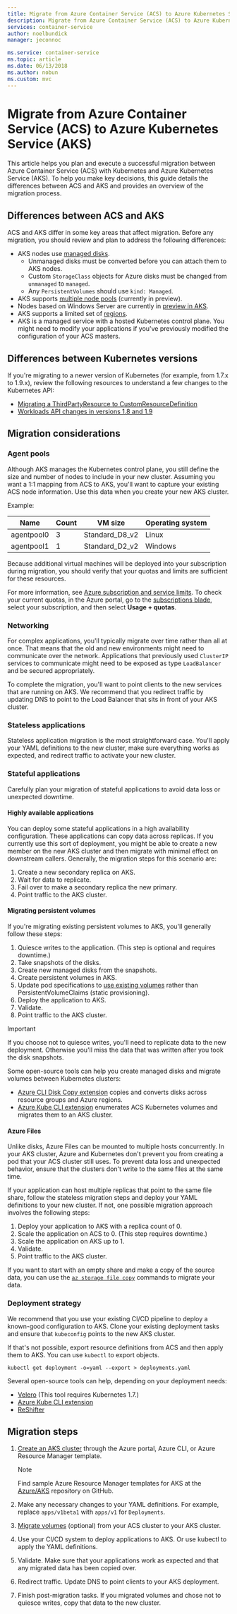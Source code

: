 ```yaml
---
title: Migrate from Azure Container Service (ACS) to Azure Kubernetes Service (AKS)
description: Migrate from Azure Container Service (ACS) to Azure Kubernetes Service (AKS).
services: container-service
author: noelbundick
manager: jeconnoc

ms.service: container-service
ms.topic: article
ms.date: 06/13/2018
ms.author: nobun
ms.custom: mvc
---
```


# Migrate from Azure Container Service (ACS) to Azure Kubernetes Service (AKS)

This article helps you plan and execute a successful migration between Azure Container Service (ACS) with Kubernetes and Azure Kubernetes Service (AKS). To help you make key decisions, this guide details the differences between ACS and AKS and provides an overview of the migration process.

## Differences between ACS and AKS

ACS and AKS differ in some key areas that affect migration. Before any migration, you should review and plan to address the following differences:

* AKS nodes use [managed disks](../virtual-machines/windows/managed-disks-overview.md).
    * Unmanaged disks must be converted before you can attach them to AKS nodes.
    * Custom `StorageClass` objects for Azure disks must be changed from `unmanaged` to `managed`.
    * Any `PersistentVolumes` should use `kind: Managed`.
* AKS supports [multiple node pools](https://docs.microsoft.com/en-us/azure/aks/use-multiple-node-pools) (currently in preview).
* Nodes based on Windows Server are currently in [preview in AKS](https://azure.microsoft.com/blog/kubernetes-on-azure/).
* AKS supports a limited set of [regions](https://docs.microsoft.com/azure/aks/quotas-skus-regions).
* AKS is a managed service with a hosted Kubernetes control plane. You might need to modify your applications if you've previously modified the configuration of your ACS masters.

## Differences between Kubernetes versions

If you're migrating to a newer version of Kubernetes (for example, from 1.7.x to 1.9.x), review the following resources to understand a few changes to the Kubernetes API:

* [Migrating a ThirdPartyResource to CustomResourceDefinition](https://kubernetes.io/docs/tasks/access-kubernetes-api/migrate-third-party-resource/)
* [Workloads API changes in versions 1.8 and 1.9](https://kubernetes.io/docs/reference/workloads-18-19/)

## Migration considerations

### Agent pools

Although AKS manages the Kubernetes control plane, you still define the size and number of nodes to include in your new cluster. Assuming you want a 1:1 mapping from ACS to AKS, you'll want to capture your existing ACS node information. Use this data when you create your new AKS cluster.

Example:

| Name | Count | VM size | Operating system |
| --- | --- | --- | --- |
| agentpool0 | 3 | Standard_D8_v2 | Linux |
| agentpool1 | 1 | Standard_D2_v2 | Windows |

Because additional virtual machines will be deployed into your subscription during migration, you should verify that your quotas and limits are sufficient for these resources. 

For more information, see [Azure subscription and service limits](https://docs.microsoft.com/azure/azure-subscription-service-limits). To check your current quotas, in the Azure portal, go to the [subscriptions blade](https://portal.azure.com/#blade/Microsoft_Azure_Billing/SubscriptionsBlade), select your subscription, and then select **Usage + quotas**.

### Networking

For complex applications, you'll typically migrate over time rather than all at once. That means that the old and new environments might need to communicate over the network. Applications that previously used `ClusterIP` services to communicate might need to be exposed as type `LoadBalancer` and be secured appropriately.

To complete the migration, you'll want to point clients to the new services that are running on AKS. We recommend that you redirect traffic by updating DNS to point to the Load Balancer that sits in front of your AKS cluster.

### Stateless applications

Stateless application migration is the most straightforward case. You'll apply your YAML definitions to the new cluster, make sure everything works as expected, and redirect traffic to activate your new cluster.

### Stateful applications

Carefully plan your migration of stateful applications to avoid data loss or unexpected downtime.

#### Highly available applications

You can deploy some stateful applications in a high availability configuration. These applications can copy data across replicas. If you currently use this sort of deployment, you might be able to create a new member on the new AKS cluster and then migrate with minimal effect on downstream callers. Generally, the migration steps for this scenario are:

1. Create a new secondary replica on AKS.
2. Wait for data to replicate.
3. Fail over to make a secondary replica the new primary.
4. Point traffic to the AKS cluster.

#### Migrating persistent volumes

If you're migrating existing persistent volumes to AKS, you'll generally follow these steps:

1. Quiesce writes to the application. (This step is optional and requires downtime.)
2. Take snapshots of the disks.
3. Create new managed disks from the snapshots.
4. Create persistent volumes in AKS.
5. Update pod specifications to [use existing volumes](https://docs.microsoft.com/azure/aks/azure-disk-volume) rather than PersistentVolumeClaims (static provisioning).
6. Deploy the application to AKS.
7. Validate.
8. Point traffic to the AKS cluster.

> [!IMPORTANT]
> If you choose not to quiesce writes, you'll need to replicate data to the new deployment. Otherwise you'll miss the data that was written after you took the disk snapshots.

Some open-source tools can help you create managed disks and migrate volumes between Kubernetes clusters:

* [Azure CLI Disk Copy extension](https://github.com/noelbundick/azure-cli-disk-copy-extension) copies and converts disks across resource groups and Azure regions.
* [Azure Kube CLI extension](https://github.com/yaron2/azure-kube-cli) enumerates ACS Kubernetes volumes and migrates them to an AKS cluster.

#### Azure Files

Unlike disks, Azure Files can be mounted to multiple hosts concurrently. In your AKS cluster, Azure and Kubernetes don't prevent you from creating a pod that your ACS cluster still uses. To prevent data loss and unexpected behavior, ensure that the clusters don't write to the same files at the same time.

If your application can host multiple replicas that point to the same file share, follow the stateless migration steps and deploy your YAML definitions to your new cluster. If not, one possible migration approach involves the following steps:

1. Deploy your application to AKS with a replica count of 0.
2. Scale the application on ACS to 0. (This step requires downtime.)
3. Scale the application on AKS up to 1.
4. Validate.
5. Point traffic to the AKS cluster.

If you want to start with an empty share and make a copy of the source data, you can use the [`az storage file copy`](https://docs.microsoft.com/cli/azure/storage/file/copy?view=azure-cli-latest) commands to migrate your data.

### Deployment strategy

We recommend that you use your existing CI/CD pipeline to deploy a known-good configuration to AKS. Clone your existing deployment tasks and ensure that `kubeconfig` points to the new AKS cluster.

If that's not possible, export resource definitions from ACS and then apply them to AKS. You can use `kubectl` to export objects.

```console
kubectl get deployment -o=yaml --export > deployments.yaml
```

Several open-source tools can help, depending on your deployment needs:

* [Velero](https://github.com/heptio/ark) (This tool requires Kubernetes 1.7.)
* [Azure Kube CLI extension](https://github.com/yaron2/azure-kube-cli)
* [ReShifter](https://github.com/mhausenblas/reshifter)

## Migration steps

1. [Create an AKS cluster](https://docs.microsoft.com/azure/aks/create-cluster) through the Azure portal, Azure CLI, or Azure Resource Manager template.

   > [!NOTE]
   > Find sample Azure Resource Manager templates for AKS at the [Azure/AKS](https://github.com/Azure/AKS/tree/master/examples/vnet) repository on GitHub.

2. Make any necessary changes to your YAML definitions. For example, replace `apps/v1beta1` with `apps/v1` for `Deployments`.

3. [Migrate volumes](#migrating-persistent-volumes) (optional) from your ACS cluster to your AKS cluster.

4. Use your CI/CD system to deploy applications to AKS. Or use kubectl to apply the YAML definitions.

5. Validate. Make sure that your applications work as expected and that any migrated data has been copied over.

6. Redirect traffic. Update DNS to point clients to your AKS deployment.

7. Finish post-migration tasks. If you migrated volumes and chose not to quiesce writes, copy that data to the new cluster.
